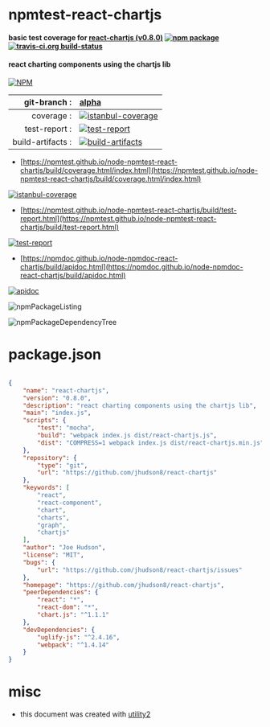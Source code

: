 # npmtest-react-chartjs

#### basic test coverage for  [react-chartjs (v0.8.0)](https://github.com/jhudson8/react-chartjs)  [![npm package](https://img.shields.io/npm/v/npmtest-react-chartjs.svg?style=flat-square)](https://www.npmjs.org/package/npmtest-react-chartjs) [![travis-ci.org build-status](https://api.travis-ci.org/npmtest/node-npmtest-react-chartjs.svg)](https://travis-ci.org/npmtest/node-npmtest-react-chartjs)

#### react charting components using the chartjs lib

[![NPM](https://nodei.co/npm/react-chartjs.png?downloads=true&downloadRank=true&stars=true)](https://www.npmjs.com/package/react-chartjs)

| git-branch : | [alpha](https://github.com/npmtest/node-npmtest-react-chartjs/tree/alpha)|
|--:|:--|
| coverage : | [![istanbul-coverage](https://npmtest.github.io/node-npmtest-react-chartjs/build/coverage.badge.svg)](https://npmtest.github.io/node-npmtest-react-chartjs/build/coverage.html/index.html)|
| test-report : | [![test-report](https://npmtest.github.io/node-npmtest-react-chartjs/build/test-report.badge.svg)](https://npmtest.github.io/node-npmtest-react-chartjs/build/test-report.html)|
| build-artifacts : | [![build-artifacts](https://npmtest.github.io/node-npmtest-react-chartjs/glyphicons_144_folder_open.png)](https://github.com/npmtest/node-npmtest-react-chartjs/tree/gh-pages/build)|

- [https://npmtest.github.io/node-npmtest-react-chartjs/build/coverage.html/index.html](https://npmtest.github.io/node-npmtest-react-chartjs/build/coverage.html/index.html)

[![istanbul-coverage](https://npmtest.github.io/node-npmtest-react-chartjs/build/screenCapture.buildCi.browser.%252Ftmp%252Fbuild%252Fcoverage.lib.html.png)](https://npmtest.github.io/node-npmtest-react-chartjs/build/coverage.html/index.html)

- [https://npmtest.github.io/node-npmtest-react-chartjs/build/test-report.html](https://npmtest.github.io/node-npmtest-react-chartjs/build/test-report.html)

[![test-report](https://npmtest.github.io/node-npmtest-react-chartjs/build/screenCapture.buildCi.browser.%252Ftmp%252Fbuild%252Ftest-report.html.png)](https://npmtest.github.io/node-npmtest-react-chartjs/build/test-report.html)

- [https://npmdoc.github.io/node-npmdoc-react-chartjs/build/apidoc.html](https://npmdoc.github.io/node-npmdoc-react-chartjs/build/apidoc.html)

[![apidoc](https://npmdoc.github.io/node-npmdoc-react-chartjs/build/screenCapture.buildCi.browser.%252Ftmp%252Fbuild%252Fapidoc.html.png)](https://npmdoc.github.io/node-npmdoc-react-chartjs/build/apidoc.html)

![npmPackageListing](https://npmtest.github.io/node-npmtest-react-chartjs/build/screenCapture.npmPackageListing.svg)

![npmPackageDependencyTree](https://npmtest.github.io/node-npmtest-react-chartjs/build/screenCapture.npmPackageDependencyTree.svg)



# package.json

```json

{
    "name": "react-chartjs",
    "version": "0.8.0",
    "description": "react charting components using the chartjs lib",
    "main": "index.js",
    "scripts": {
        "test": "mocha",
        "build": "webpack index.js dist/react-chartjs.js",
        "dist": "COMPRESS=1 webpack index.js dist/react-chartjs.min.js"
    },
    "repository": {
        "type": "git",
        "url": "https://github.com/jhudson8/react-chartjs"
    },
    "keywords": [
        "react",
        "react-component",
        "chart",
        "charts",
        "graph",
        "chartjs"
    ],
    "author": "Joe Hudson",
    "license": "MIT",
    "bugs": {
        "url": "https://github.com/jhudson8/react-chartjs/issues"
    },
    "homepage": "https://github.com/jhudson8/react-chartjs",
    "peerDependencies": {
        "react": "*",
        "react-dom": "*",
        "chart.js": "^1.1.1"
    },
    "devDependencies": {
        "uglify-js": "^2.4.16",
        "webpack": "^1.4.14"
    }
}
```



# misc
- this document was created with [utility2](https://github.com/kaizhu256/node-utility2)
